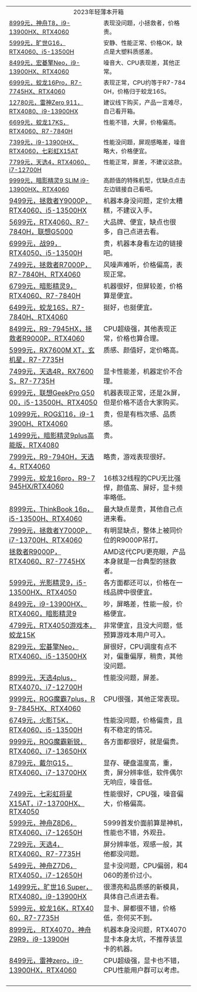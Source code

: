 <table>
  <tbody>
    <tr><td valign="middle" rowspan="1" colspan="2" style="word-break: break-all;" align="center">2023年轻薄本开箱</td></tr>
    <tr><td valign="top" colspan="1" rowspan="1"><a target="_blank" href="http://mp.weixin.qq.com/s?__biz=MzA5MzcxNjQwNw==&amp;mid=2649911479&amp;idx=1&amp;sn=1d5f3ba38b63ae906c761cda4a030e97&amp;chksm=885f7a6fbf28f379526216b763d710440fea9b0bcf733a50d752b5ffd11cd72b6a29ee6154f8&amp;scene=21#wechat_redirect" textvalue="8999元，神舟T8，i9-13900HX、RTX4060" linktype="text" imgurl="" imgdata="null" data-itemshowtype="0" tab="innerlink" data-linktype="2" hasload="1">8999元，神舟T8，i9-13900HX、RTX4060</a><br></td><td valign="top" colspan="1" rowspan="1" style="word-break: break-all;">表现没问题，小拯救者，价格贵。<br></td></tr>
    <tr><td valign="top" colspan="1" rowspan="1"><a target="_blank" href="http://mp.weixin.qq.com/s?__biz=MzA5MzcxNjQwNw==&amp;mid=2649911172&amp;idx=1&amp;sn=3a9c8b5704389030328ccf0d7d6b8ea4&amp;chksm=885f655cbf28ec4ad76902fa9856066de40f7b55cd75a6588b89301f8544298192b99648b6c6&amp;scene=21#wechat_redirect" textvalue="5999元，旷世G16，RTX4060、i5-13500H" linktype="text" imgurl="" imgdata="null" data-itemshowtype="0" tab="innerlink" data-linktype="2" hasload="1">5999元，旷世G16，RTX4060、i5-13500H</a><br></td><td valign="top" colspan="1" rowspan="1" style="word-break: break-all;">安静、性能正常、价格OK，缺点是大塑料质感差。<br></td></tr>
    <tr><td valign="top" colspan="1" rowspan="1"><a target="_blank" href="http://mp.weixin.qq.com/s?__biz=MzA5MzcxNjQwNw==&amp;mid=2649910748&amp;idx=1&amp;sn=b2662b3994b06f88fda5533d329ff039&amp;chksm=885f6704bf28ee126a6e114920fab34c844f09db0bd1e1e279a742235d3c0f2f9b5021904c32&amp;scene=21#wechat_redirect" textvalue="8499元，宏碁擎Neo，i9-13900HX、RTX4060" linktype="text" imgurl="" imgdata="null" data-itemshowtype="0" tab="innerlink" data-linktype="2" hasload="1">8499元，宏碁擎Neo，i9-13900HX、RTX4060</a><br></td><td valign="top" colspan="1" rowspan="1" style="word-break: break-all;">噪音大、CPU表现差，其他正常。<br></td></tr>
    <tr><td valign="top" colspan="1" rowspan="1"><a target="_blank" href="http://mp.weixin.qq.com/s?__biz=MzA5MzcxNjQwNw==&amp;mid=2649910267&amp;idx=1&amp;sn=d0a493c46c7eb6fd0f11e90d6329c4e1&amp;chksm=885f6123bf28e835e637a9d656403061b0e8d402357fecf31631228281ca32c1c9cc30f3d8cb&amp;scene=21#wechat_redirect" textvalue="6999元，蛟龙16Pro，R7-7745HX、RTX4060" linktype="text" imgurl="" imgdata="null" data-itemshowtype="0" tab="innerlink" data-linktype="2" hasload="1">6999元，蛟龙16Pro，R7-7745HX、RTX4060</a><br></td><td valign="top" colspan="1" rowspan="1" style="word-break: break-all;">表现正常，CPU约等于R7-7840H，价格归于蛟龙16S。<br></td></tr>
    <tr><td valign="top" colspan="1" rowspan="1"><a target="_blank" href="http://mp.weixin.qq.com/s?__biz=MzA5MzcxNjQwNw==&amp;mid=2649909873&amp;idx=1&amp;sn=4e3bf2cdc54a2117fa4a97efc391e2d8&amp;chksm=885f60a9bf28e9bf4ca412c22364b25468c7350a218de916eefc9f11c2fa6006087c800957ef&amp;scene=21#wechat_redirect" textvalue="12780元，雷神Zero 911，RTX4080、i9-13900HX" linktype="text" imgurl="" imgdata="null" data-itemshowtype="0" tab="innerlink" data-linktype="2" hasload="1">12780元，雷神Zero 911，RTX4080、i9-13900HX</a><br></td><td valign="top" colspan="1" rowspan="1" style="word-break: break-all;">建议线下购买，产品一言难尽，自己看开箱。</td></tr>
    <tr><td valign="top" colspan="1" rowspan="1"><a target="_blank" href="http://mp.weixin.qq.com/s?__biz=MzA5MzcxNjQwNw==&amp;mid=2649909736&amp;idx=1&amp;sn=ae34a24f0ba2a28f4ec7e0fc2a8fa854&amp;chksm=885f6330bf28ea2647cc957c90a9961aa687eeb03473169d36884b28f98cdb86808530acd253&amp;scene=21#wechat_redirect" textvalue="6699元，蛟龙17KS，RTX4060、R7-7840H" linktype="text" imgurl="" imgdata="null" data-itemshowtype="0" tab="innerlink" data-linktype="2" hasload="1">6699元，蛟龙17KS，RTX4060、R7-7840H</a><br></td><td valign="top" colspan="1" rowspan="1" style="word-break: break-all;">性能不错，大屏，价格偏高。<br></td></tr><tr><td valign="top" colspan="1" rowspan="1"><a target="_blank" href="http://mp.weixin.qq.com/s?__biz=MzA5MzcxNjQwNw==&amp;mid=2649909439&amp;idx=1&amp;sn=b9febf6a44d2c7d1a2cb167f1a2f1432&amp;chksm=885f6267bf28eb71e30207b4c917706d7af02c641ce83f9a96ec8117a380aa3d7f8fb339028d&amp;scene=21#wechat_redirect" textvalue="7399元，i9-13900HX、RTX4060，七彩虹X15AT" linktype="text" imgurl="" imgdata="null" data-itemshowtype="0" tab="innerlink" data-linktype="2" hasload="1">7399元，i9-13900HX、RTX4060，七彩虹X15AT</a><br></td><td valign="top" colspan="1" rowspan="1" style="word-break: break-all;">性能没问题，屏观感略差，噪音略大，价格便宜。<br></td></tr><tr><td valign="top" colspan="1" rowspan="1"><a target="_blank" href="http://mp.weixin.qq.com/s?__biz=MzA5MzcxNjQwNw==&amp;mid=2649909183&amp;idx=1&amp;sn=4883e7120b084db40fa6da66e7dd683e&amp;chksm=885f6d67bf28e471d08643d9da93ba57c51e441cf1d616e8e789ed4fd47894ca19168f1a6256&amp;scene=21#wechat_redirect" textvalue="7799元，天选4，RTX4060、i7-12700H" linktype="text" imgurl="" imgdata="null" data-itemshowtype="0" tab="innerlink" data-linktype="2" hasload="1">7799元，天选4，RTX4060、i7-12700H</a><br></td><td valign="top" colspan="1" rowspan="1" style="word-break: break-all;">性能正常，屏差，不建议这款。<br></td></tr><tr><td valign="top" colspan="1" rowspan="1"><a target="_blank" href="http://mp.weixin.qq.com/s?__biz=MzA5MzcxNjQwNw==&amp;mid=2649909041&amp;idx=1&amp;sn=248b0b04f8e0481b654fafc200637420&amp;chksm=885f6de9bf28e4ff7b9f9d3a48c007e5a1dcba96e0c213b0a32888acaddc42d75acfa44c1a78&amp;scene=21#wechat_redirect" textvalue="9999元，暗影精灵9 SLIM i9-13900HX、RTX4060" linktype="text" imgurl="" imgdata="null" data-itemshowtype="0" tab="innerlink" data-linktype="2" hasload="1">9999元，暗影精灵9 SLIM i9-13900HX、RTX4060</a><br></td><td valign="top" colspan="1" rowspan="1" style="word-break: break-all;">高颜值的特殊机型，优缺点点击左边链接自己看吧。<br></td></tr><tr><td valign="top" colspan="1" rowspan="1"><a target="_blank" href="http://mp.weixin.qq.com/s?__biz=MzA5MzcxNjQwNw==&amp;mid=2649908891&amp;idx=1&amp;sn=c034cff594b1281120d77b636742ddfe&amp;chksm=885f6c43bf28e55582ec3e753de17dfb772a3baadbbe5b550da8086c4f5393603c9da5bd1a92&amp;scene=21#wechat_redirect" textvalue="9499元，拯救者Y9000P，RTX4060、i5-13500HX" linktype="text" imgurl="" imgdata="null" data-itemshowtype="0" tab="innerlink" data-linktype="2" style="font-size: 18px;" hasload="1"><span style="font-size: 18px;">9499元，拯救者Y9000P，RTX4060、i5-13500HX</span></a><br></td><td valign="top" colspan="1" rowspan="1" style="word-break: break-all;"><span style="font-size: 18px;">机器本身没问题，定价太糟糕，不建议入手。<br></span></td></tr><tr><td valign="top" colspan="1" rowspan="1"><a target="_blank" href="http://mp.weixin.qq.com/s?__biz=MzA5MzcxNjQwNw==&amp;mid=2649908685&amp;idx=1&amp;sn=495df60eeced1c6fe4c754f73562050c&amp;chksm=885f6f15bf28e6035f394e870bbaa8c6d3d36e13943dc5605ff111d048eb66a1534fa9f4080f&amp;scene=21#wechat_redirect" textvalue="5699元，RTX4060、R7-7840H，联想G5000" linktype="text" imgurl="" imgdata="null" data-itemshowtype="0" tab="innerlink" data-linktype="2" style="font-size: 18px;" hasload="1"><span style="font-size: 18px;">5699元，RTX4060、R7-7840H，联想G5000</span></a><br></td><td valign="top" colspan="1" rowspan="1" style="word-break: break-all;"><span style="font-size: 18px;">大品牌、便宜，缺点也很多，自己点进去看。<br></span></td></tr><tr><td valign="top" colspan="1" rowspan="1"><a target="_blank" href="http://mp.weixin.qq.com/s?__biz=MzA5MzcxNjQwNw==&amp;mid=2649908426&amp;idx=1&amp;sn=c5ebb98985d30e09bd72a8a21378216b&amp;chksm=885f6e12bf28e704e82a5aca75b8685b7cae0d6c610a25334c39bd8e8604154d0817379b8e71&amp;scene=21#wechat_redirect" textvalue="6999元，战99，RTX4050、i5-13500H" linktype="text" imgurl="" imgdata="null" data-itemshowtype="0" tab="innerlink" data-linktype="2" style="font-size: 18px;" hasload="1"><span style="font-size: 18px;">6999元，战99，RTX4050、i5-13500H</span></a><br></td><td valign="top" colspan="1" rowspan="1" style="word-break: break-all;"><span style="font-size: 18px;">贵，机器本身看左边的链接吧。<br></span></td></tr><tr><td valign="top" colspan="1" rowspan="1"><a target="_blank" href="http://mp.weixin.qq.com/s?__biz=MzA5MzcxNjQwNw==&amp;mid=2649908345&amp;idx=1&amp;sn=feeb924348492be8afe5ebbd35e7ee87&amp;chksm=885f6ea1bf28e7b7e81dd9fc62d2f82c8f82869ce74e656554c831f3dd7e7ae88c34d9809794&amp;scene=21#wechat_redirect" textvalue="7499元，拯救者R7000P，R7-7840H、RTX4060" linktype="text" imgurl="" imgdata="null" data-itemshowtype="0" tab="innerlink" data-linktype="2" style="font-size: 18px;" hasload="1"><span style="font-size: 18px;">7499元，拯救者R7000P，R7-7840H、RTX4060</span></a><br></td><td valign="top" colspan="1" rowspan="1" style="word-break: break-all;"><span style="font-size: 18px;">风噪声难听，价格偏高，表现正常。<br></span></td></tr><tr><td valign="top" colspan="1" rowspan="1"><a target="_blank" href="http://mp.weixin.qq.com/s?__biz=MzA5MzcxNjQwNw==&amp;mid=2649908236&amp;idx=1&amp;sn=912d03ea3624a52be2651166c3f08743&amp;chksm=885f6ed4bf28e7c20948335f1704ad2c1dbf6093e83109ca6892bd621e87bf9148f0de4db455&amp;scene=21#wechat_redirect" textvalue="6799元，暗影精灵9，RTX4060、R7-7840H" linktype="text" imgurl="" imgdata="null" data-itemshowtype="0" tab="innerlink" data-linktype="2" style="font-size: 18px;" hasload="1"><span style="font-size: 18px;">6799元，暗影精灵9，RTX4060、R7-7840H</span></a><br></td><td valign="top" colspan="1" rowspan="1" style="word-break: break-all;"><span style="font-size: 18px;">机器很好，但屏较差，价格算是便宜。<br></span></td></tr><tr><td valign="top" colspan="1" rowspan="1"><a target="_blank" href="http://mp.weixin.qq.com/s?__biz=MzA5MzcxNjQwNw==&amp;mid=2649908016&amp;idx=1&amp;sn=f31baba8a1dc368d9f4797395bee11cb&amp;chksm=885f69e8bf28e0fe01ca12074e7629aa5bc3ea8148ebb48fefb30d94125beed6f09924d90fc8&amp;scene=21#wechat_redirect" textvalue="6499元，蛟龙16S，R7-7840H、RTX4060" linktype="text" imgurl="" imgdata="null" data-itemshowtype="0" tab="innerlink" data-linktype="2" style="font-size: 18px;" hasload="1"><span style="font-size: 18px;">6499元，蛟龙16S，R7-7840H、RTX4060</span></a><br></td><td valign="top" colspan="1" rowspan="1" style="word-break: break-all;"><span style="font-size: 18px;">挺好，也挺便宜。<br></span></td></tr><tr><td valign="top" colspan="1" rowspan="1" style="word-break: break-all;"><a target="_blank" href="http://mp.weixin.qq.com/s?__biz=MzA5MzcxNjQwNw==&amp;mid=2649907939&amp;idx=1&amp;sn=6d0fc2b1fe6a7193cbf0671cbc51c37a&amp;chksm=885f683bbf28e12de48002d960785e00fef34b94420550aa3054361e443def6dbbe1acfc0a44&amp;scene=21#wechat_redirect" textvalue="8499元，R9-7945HX，拯救者R9000P，RTX4060" linktype="text" imgurl="" imgdata="null" data-itemshowtype="0" tab="innerlink" data-linktype="2" style="font-size: 18px;" hasload="1"><span style="font-size: 18px;">8499元，R9-7945HX，拯救者R9000P，RTX4060</span></a><br></td><td valign="top" colspan="1" rowspan="1" style="word-break: break-all;"><span style="font-size: 18px;">CPU超级强，其他表现正常，价格也算合理。<br></span></td></tr><tr><td valign="top" colspan="1" rowspan="1"><a target="_blank" href="http://mp.weixin.qq.com/s?__biz=MzA5MzcxNjQwNw==&amp;mid=2649907660&amp;idx=1&amp;sn=2dc885fda53d0a85cb81bee3f6f23bd1&amp;chksm=885f6b14bf28e2022ddf6b29fa2c66ece377f9f613f192d527ff2b7c6db47737dcb6631af1c4&amp;scene=21#wechat_redirect" textvalue="5999元，RX7600M XT，玄机星，R7-7735H" linktype="text" imgurl="" imgdata="null" data-itemshowtype="0" tab="innerlink" data-linktype="2" style="font-size: 18px;" hasload="1"><span style="font-size: 18px;">5999元，RX7600M XT，玄机星，R7-7735H</span></a><br></td><td valign="top" colspan="1" rowspan="1" style="word-break: break-all;"><span style="font-size: 18px;">质感、颜值好，定价略高。<br></span></td></tr><tr><td valign="top" style="word-break: break-all;"><a target="_blank" href="http://mp.weixin.qq.com/s?__biz=MzA5MzcxNjQwNw==&amp;mid=2649907407&amp;idx=1&amp;sn=be91184830dbbcd03782c47e52b53551&amp;chksm=885f6a17bf28e3017ce2479085cb97954d3568c4af0f8af2804a42cf9f5a03ad8aacf3dd3afb&amp;scene=21#wechat_redirect" textvalue="7499元，天选4R，RX7600S，R7-7735H" linktype="text" imgurl="" imgdata="null" data-itemshowtype="0" tab="innerlink" data-linktype="2" style="font-size: 18px;" hasload="1"><span style="font-size: 18px;">7499元，天选4R，RX7600S，R7-7735H</span></a><br></td><td valign="top" style="word-break: break-all;"><span style="font-size: 18px;">显卡性能差，机器定价不合理。<br></span></td></tr><tr><td valign="top" style="word-break: break-all;"><a target="_blank" href="http://mp.weixin.qq.com/s?__biz=MzA5MzcxNjQwNw==&amp;mid=2649907215&amp;idx=1&amp;sn=af51f1432959d108b18a5c7450b97c61&amp;chksm=885f6ad7bf28e3c16816f5a3f43b56d79a10f5def56bcf6ba51724e60adbfb741e726b1ca6be&amp;scene=21#wechat_redirect" textvalue="6999元，联想GeekPro G5000，i5-13500H、RTX4050" linktype="text" imgurl="" imgdata="null" data-itemshowtype="0" tab="innerlink" data-linktype="2" style="font-size: 18px;" hasload="1"><span style="font-size: 18px;">6999元，联想GeekPro G5000，i5-13500H、RTX4050</span></a><br></td><td valign="top" style="word-break: break-all;"><span style="font-size: 18px;">机器表现正常，还是2k屏，但是价格不适合大家购买。<br></span></td></tr><tr><td valign="top" style="word-break: break-all;"><a target="_blank" href="http://mp.weixin.qq.com/s?__biz=MzA5MzcxNjQwNw==&amp;mid=2649907141&amp;idx=1&amp;sn=18d2a3ab39fe54b6825c78d4554cfd45&amp;chksm=885f551dbf28dc0b29c6ca4fcf5cba57ee29af3b4acdac42414e5e032cc90edb6697fd121f3f&amp;scene=21#wechat_redirect" textvalue="10999元，ROG幻16，i9-13900H、RTX4060" linktype="text" imgurl="" imgdata="null" data-itemshowtype="0" tab="innerlink" data-linktype="2" style="font-size: 18px;" hasload="1"><span style="font-size: 18px;">10999元，ROG幻16，i9-13900H、RTX4060</span></a><br></td><td valign="top" style="word-break: break-all;"><span style="font-size: 18px;">贵，但是有档次感、品质感。<br></span></td></tr><tr><td valign="top"><a target="_blank" href="http://mp.weixin.qq.com/s?__biz=MzA5MzcxNjQwNw==&amp;mid=2649907046&amp;idx=1&amp;sn=1be4b1e2acb58046e217a42760b26b09&amp;chksm=885f55bebf28dca8a6b69bc174a7ac22184bf795cb3e27b4aa85cf52f52451340793ef6b013e&amp;scene=21#wechat_redirect" textvalue="14999元，暗影精灵9plus高能版，RTX4080" linktype="text" imgurl="" imgdata="null" data-itemshowtype="0" tab="innerlink" data-linktype="2" style="font-size: 18px;" hasload="1"><span style="font-size: 18px;">14999元，暗影精灵9plus高能版，RTX4080</span></a><br></td><td valign="top" style="word-break: break-all;"><span style="font-size: 18px;">贵。<br></span></td></tr><tr><td valign="top"><a target="_blank" href="http://mp.weixin.qq.com/s?__biz=MzA5MzcxNjQwNw==&amp;mid=2649906905&amp;idx=1&amp;sn=9045b783f8cadb4ae488d0dc4234c742&amp;chksm=885f5401bf28dd17f24325ad5a95d141bb06d722990333ab29e934fded5babed6786f8449de3&amp;scene=21#wechat_redirect" textvalue="7999元，R9-7940H，天选4，RTX4060" linktype="text" imgurl="" imgdata="null" data-itemshowtype="0" tab="innerlink" data-linktype="2" style="font-size: 18px;" hasload="1"><span style="font-size: 18px;">7999元，R9-7940H，天选4，RTX4060</span></a><br></td><td valign="top" style="word-break: break-all;"><span style="font-size: 18px;">略贵，游戏表现很好。<br></span></td></tr><tr><td valign="top" style="word-break: break-all;"><a target="_blank" href="http://mp.weixin.qq.com/s?__biz=MzA5MzcxNjQwNw==&amp;mid=2649906767&amp;idx=1&amp;sn=bcc53fb7de9afaf00aef48da362a13e1&amp;chksm=885f5497bf28dd8151c9bbc7b9341976a6a1b24b0272a059f78fddf8e51f860b0daf358ff5f9&amp;scene=21#wechat_redirect" textvalue="7999元，蛟龙16pro，R9-7945HX/RTX4060" linktype="text" imgurl="" imgdata="null" data-itemshowtype="0" tab="innerlink" data-linktype="2" style="font-size: 18px;" hasload="1"><span style="font-size: 18px;">7999元，蛟龙16pro，R9-7945HX/RTX4060</span></a><br></td><td valign="top" style="word-break: break-all;"><span style="font-size: 18px;">16核32线程的CPU无比强悍，颜值高、屏好，显卡频率略低。<br></span></td></tr><tr><td valign="top"><a target="_blank" href="http://mp.weixin.qq.com/s?__biz=MzA5MzcxNjQwNw==&amp;mid=2649906696&amp;idx=1&amp;sn=b57a465ffbf505317c1378c731eff5db&amp;chksm=885f54d0bf28ddc63666c7ac8e1b78b515e1344f611c57d15dcf7c1989d59f7777bc2118ce38&amp;scene=21#wechat_redirect" textvalue="8999元，ThinkBook 16p，i5-13500H、RTX4060" linktype="text" imgurl="" imgdata="null" data-itemshowtype="0" tab="innerlink" data-linktype="2" style="font-size: 18px;" hasload="1"><span style="font-size: 18px;">8999元，ThinkBook 16p，i5-13500H、RTX4060</span></a><br></td><td valign="top" style="word-break: break-all;"><span style="font-size: 18px;">最大缺点是贵，其他自己点进来看。<br></span></td></tr><tr><td valign="top"><a target="_blank" href="http://mp.weixin.qq.com/s?__biz=MzA5MzcxNjQwNw==&amp;mid=2649906622&amp;idx=1&amp;sn=c3ae5cc1a466709ed3212a52a4957264&amp;chksm=885f5766bf28de707ba4ae6c43f65f46d8390297d0e7b57aaadac4f7be02363912324cd0485d&amp;scene=21#wechat_redirect" textvalue="7999元，拯救者Y7000P，i7-13700H、RTX4060" linktype="text" imgurl="" imgdata="null" data-itemshowtype="0" tab="innerlink" data-linktype="2" style="font-size: 18px;" hasload="1"><span style="font-size: 18px;">7999元，拯救者Y7000P，i7-13700H、RTX4060</span></a><br></td><td valign="top" style="word-break: break-all;"><span style="font-size: 18px;">有明显缺点，整体上被同价位的R9000P吊打。<br></span></td></tr><tr><td valign="top"><a target="_blank" href="http://mp.weixin.qq.com/s?__biz=MzA5MzcxNjQwNw==&amp;mid=2649906355&amp;idx=1&amp;sn=2ee123970c1c8f153749892fdf6920e8&amp;chksm=885f566bbf28df7d337eaf8b5e00e3a4d71da31c5e245d4828e92f38c3f9bdb18051c7b683b7&amp;scene=21#wechat_redirect" textvalue="拯救者R9000P，RTX4060、R7-7745HX" linktype="text" imgurl="" imgdata="null" data-itemshowtype="0" tab="innerlink" data-linktype="2" style="font-size: 18px;" hasload="1"><span style="font-size: 18px;">拯救者R9000P，RTX4060、R7-7745HX</span></a><br></td><td valign="top" style="word-break: break-all;"><span style="font-size: 18px;">AMD这代CPU更亮眼，产品本身就是一台典型的拯救者。<br></span></td></tr><tr><td valign="top"><a target="_blank" href="http://mp.weixin.qq.com/s?__biz=MzA5MzcxNjQwNw==&amp;mid=2649906203&amp;idx=1&amp;sn=144e1d849678df6d5d1284d01161197e&amp;chksm=885f56c3bf28dfd56188c7debfc658308cfbc828de18f42b477ef4bec555248ce9a34e1cfbb6&amp;scene=21#wechat_redirect" textvalue="5999元，光影精灵9，i5-13500HX、RTX4050" linktype="text" imgurl="" imgdata="null" data-itemshowtype="0" tab="innerlink" data-linktype="2" style="font-size: 18px;" hasload="1"><span style="font-size: 18px;">5999元，光影精灵9，i5-13500HX、RTX4050</span></a><br></td><td valign="top" style="word-break: break-all;"><span style="font-size: 18px;">各方面都还可以，价格在一线品牌中很便宜。<br></span></td></tr><tr><td valign="top"><a target="_blank" href="http://mp.weixin.qq.com/s?__biz=MzA5MzcxNjQwNw==&amp;mid=2649906061&amp;idx=1&amp;sn=5868dda8ca181880f03b1efae0afcc8c&amp;chksm=885f5155bf28d8438444555c19180f62264b8f32b83542e653606daa94df3d5f34d87fbbef3c&amp;scene=21#wechat_redirect" textvalue="8499元，i9-13900HX、RTX4060，暗影精灵9" linktype="text" imgurl="" imgdata="null" data-itemshowtype="0" tab="innerlink" data-linktype="2" style="font-size: 18px;" hasload="1"><span style="font-size: 18px;">8499元，i9-13900HX、RTX4060，暗影精灵9</span></a><br></td><td valign="top" style="word-break: break-all;"><span style="font-size: 18px;">吵，屏略差，性能一般，价格便宜。<br></span></td></tr><tr><td valign="top"><a target="_blank" href="http://mp.weixin.qq.com/s?__biz=MzA5MzcxNjQwNw==&amp;mid=2649905980&amp;idx=1&amp;sn=6336db274bd6566d8b1c19c6726ed49c&amp;chksm=885f51e4bf28d8f297a0debb746fef7d9f73a01a89a63f1a3c024d49b50f5b012d4fd24b0a10&amp;scene=21#wechat_redirect" textvalue="4799元，RTX4050游戏本，蛟龙15K" linktype="text" imgurl="" imgdata="null" data-itemshowtype="0" tab="innerlink" data-linktype="2" style="font-size: 18px;" hasload="1"><span style="font-size: 18px;">4799元，RTX4050游戏本，蛟龙15K</span></a><br></td><td valign="top" style="word-break: break-all;"><span style="font-size: 18px;">非常便宜，且没大问题，低预算游戏本用户可入。<br></span></td></tr><tr><td valign="top"><a target="_blank" href="http://mp.weixin.qq.com/s?__biz=MzA5MzcxNjQwNw==&amp;mid=2649905571&amp;idx=1&amp;sn=074f10909a64bc7612cf91bbcbff0626&amp;chksm=885f537bbf28da6df9bbe86796a9a07193cc863b66407fda61b611d86bfe68dae7b733b2e981&amp;scene=21#wechat_redirect" textvalue="8299元，宏碁擎Neo，RTX4060、i5-13500HX" linktype="text" imgurl="" imgdata="null" data-itemshowtype="0" tab="innerlink" data-linktype="2" style="font-size: 18px;" hasload="1"><span style="font-size: 18px;">8299元，宏碁擎Neo，RTX4060、i5-13500HX</span></a><br></td><td valign="top" style="word-break: break-all;"><span style="font-size: 18px;">屏很好，CPU调度有点不对，偏重偏厚，稍贵，其他没问题。<br></span></td></tr><tr><td valign="top"><a target="_blank" href="http://mp.weixin.qq.com/s?__biz=MzA5MzcxNjQwNw==&amp;mid=2649905364&amp;idx=1&amp;sn=5bf731aefa79618b3e7dcaa3f1f8174d&amp;chksm=885f520cbf28db1af2d182a61fcd60fcdb3bd4f38049db4fd8ec4b23d4d04816ae3741249208&amp;scene=21#wechat_redirect" textvalue="8999元，天选4plus，RTX4070、i7-12700H" linktype="text" imgurl="" imgdata="null" data-itemshowtype="0" tab="innerlink" data-linktype="2" style="font-size: 18px;" hasload="1"><span style="font-size: 18px;">8999元，天选4plus，RTX4070、i7-12700H</span></a><br></td><td valign="top" style="word-break: break-all;"><span style="font-size: 18px;">性能没问题，屏差。<br></span></td></tr><tr><td valign="top" style="word-break: break-all;"><a target="_blank" href="http://mp.weixin.qq.com/s?__biz=MzA5MzcxNjQwNw==&amp;mid=2649905212&amp;idx=1&amp;sn=baff18a675367ba01904a66c76fc23c8&amp;chksm=885f52e4bf28dbf23f3c6f51f794d73be7134563ddf54c20ea518da9693345aa124a3cc1999f&amp;scene=21#wechat_redirect" textvalue="9999元，ROG魔霸7plus，R9-7845HX、RTX4060" linktype="text" imgurl="" imgdata="null" data-itemshowtype="0" tab="innerlink" data-linktype="2" style="font-size: 18px;" hasload="1"><span style="font-size: 18px;">9999元，ROG魔霸7plus，R9-7845HX、RTX4060</span></a><br></td><td valign="top" style="word-break: break-all;"><span style="font-size: 18px;">CPU很强，其他正常表现。<br></span></td></tr><tr><td valign="top"><a target="_blank" href="http://mp.weixin.qq.com/s?__biz=MzA5MzcxNjQwNw==&amp;mid=2649905039&amp;idx=1&amp;sn=7f933ade49aec2acf57f6ab2d37030f6&amp;chksm=885f5d57bf28d441defd251a28d0bc2310ed5ec5e0291bef6f9e0f176d62e87e71fac1d81686&amp;scene=21#wechat_redirect" textvalue="6749元，火影T5K，RTX4060、i5-13500H" linktype="text" imgurl="" imgdata="null" data-itemshowtype="0" tab="innerlink" data-linktype="2" style="font-size: 18px;" hasload="1"><span style="font-size: 18px;">6749元，火影T5K，RTX4060、i5-13500H</span></a><br></td><td valign="top" style="word-break: break-all;"><span style="font-size: 18px;">性能没问题，价格偏贵，且有不稳定的情况。<br></span></td></tr><tr><td valign="top"><a target="_blank" href="http://mp.weixin.qq.com/s?__biz=MzA5MzcxNjQwNw==&amp;mid=2649904884&amp;idx=1&amp;sn=d50c9eb1bfec985bec5978dd880a75b0&amp;chksm=885f5c2cbf28d53ab97a446f72e0866a2f7711b001c7db1f1c701f0058318a6142a635329873&amp;scene=21#wechat_redirect" textvalue="9999元，ROG魔霸新锐，RTX4060、i7-13650HX" linktype="text" imgurl="" imgdata="null" data-itemshowtype="0" tab="innerlink" data-linktype="2" style="font-size: 18px;" hasload="1"><span style="font-size: 18px;">9999元，ROG魔霸新锐，RTX4060、i7-13650HX</span></a><br></td><td valign="top" style="word-break: break-all;"><span style="font-size: 18px;">各方面都很好，就是偏贵。<br></span></td></tr><tr><td valign="top"><a target="_blank" href="http://mp.weixin.qq.com/s?__biz=MzA5MzcxNjQwNw==&amp;mid=2649904708&amp;idx=1&amp;sn=892afa4fd162fef6f1bebd62584dd260&amp;chksm=885f5c9cbf28d58ae4294c962f745d5b20094cc25b1f10aaa805041008569fc24a38eba82551&amp;scene=21#wechat_redirect" textvalue="8799元，戴尔G15，RTX4060、i7-13700HX" linktype="text" imgurl="" imgdata="null" data-itemshowtype="0" tab="innerlink" data-linktype="2" style="font-size: 18px;" hasload="1"><span style="font-size: 18px;">8799元，戴尔G15，RTX4060、i7-13700HX</span></a><br></td><td valign="top" style="word-break: break-all;"><span style="font-size: 18px;">显存、硬盘温度高，重，贵，屏分辨率低，软件偶尔无响应，噪音低。<br></span></td></tr><tr><td valign="top"><a target="_blank" href="http://mp.weixin.qq.com/s?__biz=MzA5MzcxNjQwNw==&amp;mid=2649904535&amp;idx=1&amp;sn=0b3d6b733032ce93652cb6133799ec2e&amp;chksm=885f5f4fbf28d659c3b8689a038dc73db4422ae0bce80827237b706d3a6729dd1efef3cebb5f&amp;scene=21#wechat_redirect" textvalue="7499元，七彩虹将星X15AT，i7-13700HX、RTX4050" linktype="text" imgurl="" imgdata="null" data-itemshowtype="0" tab="innerlink" data-linktype="2" style="font-size: 18px;" hasload="1"><span style="font-size: 18px;">7499元，七彩虹将星X15AT，i7-13700HX、RTX4050</span></a><br></td><td valign="top" style="word-break: break-all;"><span style="font-size: 18px;">性能很好，CPU强，噪音偏大，价格偏高。<br></span></td></tr><tr><td valign="top"><a target="_blank" href="http://mp.weixin.qq.com/s?__biz=MzA5MzcxNjQwNw==&amp;mid=2649904377&amp;idx=1&amp;sn=13db7fd248cb4685f08853cf1766d60d&amp;chksm=885f5e21bf28d737b0fe13a37be6a1e2726d6b0bbc614e7af440115a924e699bbe5b54433dac&amp;scene=21#wechat_redirect" textvalue="5999元，神舟Z8D6，RTX4060、i7-12650H" linktype="text" imgurl="" imgdata="null" data-itemshowtype="0" tab="innerlink" data-linktype="2" style="font-size: 18px;" hasload="1"><span style="font-size: 18px;">5999元，神舟Z8D6，RTX4060、i7-12650H</span></a><br></td><td valign="top" style="word-break: break-all;"><span style="font-size: 18px;">5999首发价面前算是神机，性能也不错，外观丑。<br></span></td></tr><tr><td valign="top"><a target="_blank" href="http://mp.weixin.qq.com/s?__biz=MzA5MzcxNjQwNw==&amp;mid=2649904224&amp;idx=1&amp;sn=a87bae87b6232cb961d77b9b83d46548&amp;chksm=885f5eb8bf28d7ae412e937ea5e350fd875539821ff5adfefcc0490b50e68cd94ac2b7acffe9&amp;scene=21#wechat_redirect" textvalue="7299元，天选4，RTX4060、R7-7735H" linktype="text" imgurl="" imgdata="null" data-itemshowtype="0" tab="innerlink" data-linktype="2" style="font-size: 18px;" hasload="1"><span style="font-size: 18px;">7299元，天选4，RTX4060、R7-7735H</span></a><br></td><td valign="top" style="word-break: break-all;"><span style="font-size: 18px;">屏分辨率低，观感一般，其他都没问题。<br></span></td></tr><tr><td valign="top"><a target="_blank" href="http://mp.weixin.qq.com/s?__biz=MzA5MzcxNjQwNw==&amp;mid=2649904064&amp;idx=1&amp;sn=a45a27803a9f83c426ae918c19ee64a2&amp;chksm=885f5918bf28d00efcb0de82df590e1fdb2acb01608163934b95189aede2e985a07272af33bd&amp;scene=21#wechat_redirect" textvalue="5499元，神舟Z7D6，RTX4050，i7-12650H" linktype="text" imgurl="" imgdata="null" data-itemshowtype="0" tab="innerlink" data-linktype="2" style="font-size: 18px;" hasload="1"><span style="font-size: 18px;">5499元，神舟Z7D6，RTX4050，i7-12650H</span></a><br></td><td valign="top" style="word-break: break-all;"><span style="font-size: 18px;">显卡没问题，CPU偏弱，和4060的差价过小。<br></span></td></tr><tr><td valign="top"><a target="_blank" href="http://mp.weixin.qq.com/s?__biz=MzA5MzcxNjQwNw==&amp;mid=2649903597&amp;idx=1&amp;sn=dd9f175a4876d09a5b3d3cb728373f83&amp;chksm=885f5b35bf28d223ea50465ba2b495e0700480e67aa05c7f7c42118959ed408ee5aa8af8faf7&amp;scene=21#wechat_redirect" textvalue="14999元，旷世16 Super，RTX4080，i9-13900HX" linktype="text" imgurl="" imgdata="null" data-itemshowtype="0" tab="innerlink" data-linktype="2" style="font-size: 18px;" hasload="1"><span style="font-size: 18px;">14999元，旷世16 Super，RTX4080，i9-13900HX</span></a><br></td><td valign="top" style="word-break: break-all;"><span style="font-size: 18px;">很漂亮和品质感的新模具，具体自己点进去看。<br></span></td></tr><tr><td valign="top" style="word-break: break-all;"><a target="_blank" href="http://mp.weixin.qq.com/s?__biz=MzA5MzcxNjQwNw==&amp;mid=2649904003&amp;idx=1&amp;sn=ed2aa10066a3d6b7a6a2c478274ccca9&amp;chksm=885f595bbf28d04d0aa3950d555bdd893a60ebdd60c86e24b1d9affb3760e9e0fc15ae4b15bc&amp;scene=21#wechat_redirect" textvalue="5999元，蛟龙16K，RTX4060，R7-7735H" linktype="text" imgurl="" imgdata="null" data-itemshowtype="0" tab="innerlink" data-linktype="2" style="font-size: 18px;" hasload="1"><span style="font-size: 18px;">5999元，蛟龙16K，RTX4060，R7-7735H</span></a><br></td><td valign="top" style="word-break: break-all;"><span style="font-size: 18px;">显卡、屏都很不错，价格低，奈何买不到。<br></span></td></tr><tr><td valign="top"><a target="_blank" href="http://mp.weixin.qq.com/s?__biz=MzA5MzcxNjQwNw==&amp;mid=2649904003&amp;idx=2&amp;sn=7e5cd5090cdbaa9ad00c05a5a8b58e94&amp;chksm=885f595bbf28d04dfe398d1e4e472c0466742bd72a40d403957bfed07890465d6922fcabc201&amp;scene=21#wechat_redirect" textvalue="8999元，	 RTX4070，神舟Z9R9，i9-13900H" linktype="text" imgurl="" imgdata="null" data-itemshowtype="0" tab="innerlink" data-linktype="2" style="font-size: 18px;" hasload="1"><span style="font-size: 18px;">8999元，	 RTX4070，神舟Z9R9，i9-13900H</span></a><br></td><td valign="top" style="word-break: break-all;"><span style="font-size: 18px;">机器本身没问题，RTX4070显卡本身太坑，不推荐该显卡的机器。<br></span></td></tr><tr><td valign="top"><a target="_blank" href="http://mp.weixin.qq.com/s?__biz=MzA5MzcxNjQwNw==&amp;mid=2649904003&amp;idx=3&amp;sn=e7ae8af0ea4e3eee37f63e09f965fa1e&amp;chksm=885f595bbf28d04d0af105e3f747308984ff1d3d0f57a20bf95d80c4dd3942dee8e948cfba54&amp;scene=21#wechat_redirect" textvalue="8499元，雷神zero，i9-13900HX，RTX4060" linktype="text" imgurl="" imgdata="null" data-itemshowtype="0" tab="innerlink" data-linktype="2" style="font-size: 18px;" hasload="1"><span style="font-size: 18px;">8499元，雷神zero，i9-13900HX，RTX4060</span></a><br></td><td valign="top" style="word-break: break-all;"><span style="font-size: 18px;">CPU超级强，显卡也不错，CPU性能用户群可以考虑。<br></span></td></tr><tr><td width="269" valign="top" style="word-break: break-all;"><br></td><td width="269" valign="top"><br></td></tr></tbody></table>
